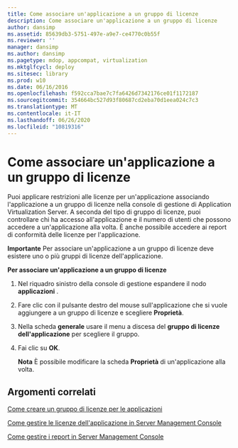 ```yaml
---
title: Come associare un'applicazione a un gruppo di licenze
description: Come associare un'applicazione a un gruppo di licenze
author: dansimp
ms.assetid: 85639db3-5751-497e-a9e7-ce4770c0b55f
ms.reviewer: ''
manager: dansimp
ms.author: dansimp
ms.pagetype: mdop, appcompat, virtualization
ms.mktglfcycl: deploy
ms.sitesec: library
ms.prod: w10
ms.date: 06/16/2016
ms.openlocfilehash: f592cca7bae7c7fa6426d7342176ce01f1172187
ms.sourcegitcommit: 354664bc527d93f80687cd2eba70d1eea024c7c3
ms.translationtype: MT
ms.contentlocale: it-IT
ms.lasthandoff: 06/26/2020
ms.locfileid: "10819316"
---
```

# Come associare un'applicazione a un gruppo di licenze


Puoi applicare restrizioni alle licenze per un'applicazione associando l'applicazione a un gruppo di licenze nella console di gestione di Application Virtualization Server. A seconda del tipo di gruppo di licenze, puoi controllare chi ha accesso all'applicazione e il numero di utenti che possono accedere a un'applicazione alla volta. È anche possibile accedere ai report di conformità delle licenze per l'applicazione.

**Importante**  Per associare un'applicazione a un gruppo di licenze deve esistere uno o più gruppi di licenze dell'applicazione.

 

**Per associare un'applicazione a un gruppo di licenze**

1.  Nel riquadro sinistro della console di gestione espandere il nodo **applicazioni** .

2.  Fare clic con il pulsante destro del mouse sull'applicazione che si vuole aggiungere a un gruppo di licenze e scegliere **Proprietà**.

3.  Nella scheda **generale** usare il menu a discesa del **gruppo di licenze dell'applicazione** per scegliere il gruppo.

4.  Fai clic su **OK**.

    **Nota**  È possibile modificare la scheda **Proprietà** di un'applicazione alla volta.

     

## Argomenti correlati


[Come creare un gruppo di licenze per le applicazioni](how-to-create-an-application-license-group.md)

[Come gestire le licenze dell'applicazione in Server Management Console](how-to-manage-application-licenses-in-the-server-management-console.md)

[Come gestire i report in Server Management Console](how-to-manage-reports-in-the-server-management-console.md)

 

 





